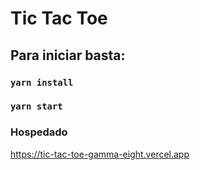 # Tic Tac Toe

## Para iniciar basta:

### `yarn install`
### `yarn start`

### Hospedado
https://tic-tac-toe-gamma-eight.vercel.app